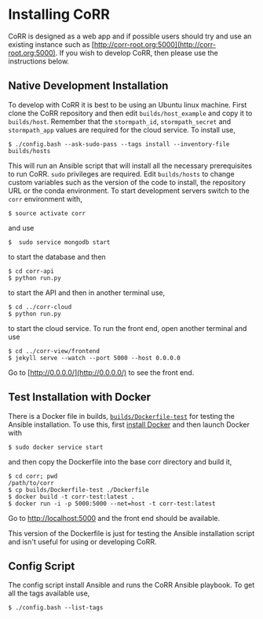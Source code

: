 # Installing CoRR

CoRR is designed as a web app and if possible users should try and use
an existing instance such as
[http://corr-root.org:5000](http://corr-root.org:5000). If you wish to
develop CoRR, then please use the instructions below.

## Native Development Installation

To develop with CoRR it is best to be using an Ubuntu linux
machine. First clone the CoRR repository and then edit
`builds/host_example` and copy it to `builds/host`. Remember that the
`stormpath_id`, `stormpath_secret` and `stormpath_app` values are
required for the cloud service. To install use,

    $ ./config.bash --ask-sudo-pass --tags install --inventory-file builds/hosts

This will run an Ansible script that will install all the necessary
prerequisites to run CoRR. `sudo` privileges are required. Edit
`builds/hosts` to change custom variables such as the version of the
code to install, the repository URL or the conda environment. To start
development servers switch to the `corr` environment with,

    $ source activate corr

and use

    $  sudo service mongodb start

to start the database and then

    $ cd corr-api
    $ python run.py

to start the API and then in another terminal use,

    $ cd ../corr-cloud
    $ python run.py

to start the cloud service. To run the front end, open another
terminal and use

    $ cd ../corr-view/frontend
    $ jekyll serve --watch --port 5000 --host 0.0.0.0

Go to [http://0.0.0.0/](http://0.0.0.0/) to see the front end.

## Test Installation with Docker

There is a Docker file in builds,
[`builds/Dockerfile-test`](builds/Dockerfile-test) for testing the
Ansible installation. To use this, first
[install Docker](https://docs.docker.com/engine/installation/linux/ubuntulinux/)
and then launch Docker with

    $ sudo docker service start

and then copy the Dockerfile into the base corr directory and build
it,

    $ cd corr; pwd
    /path/to/corr
    $ cp builds/Dockerfile-test ./Dockerfile
    $ docker build -t corr-test:latest .
    $ docker run -i -p 5000:5000 --net=host -t corr-test:latest

Go to [http://localhost:5000](http://localhost:4000) and the front end
should be available.

This version of the Dockerfile is just for testing the Ansible
installation script and isn't useful for using or developing CoRR.

## Config Script

The config script install Ansible and runs the CoRR Ansible playbook. To get all the
tags available use,

    $ ./config.bash --list-tags
